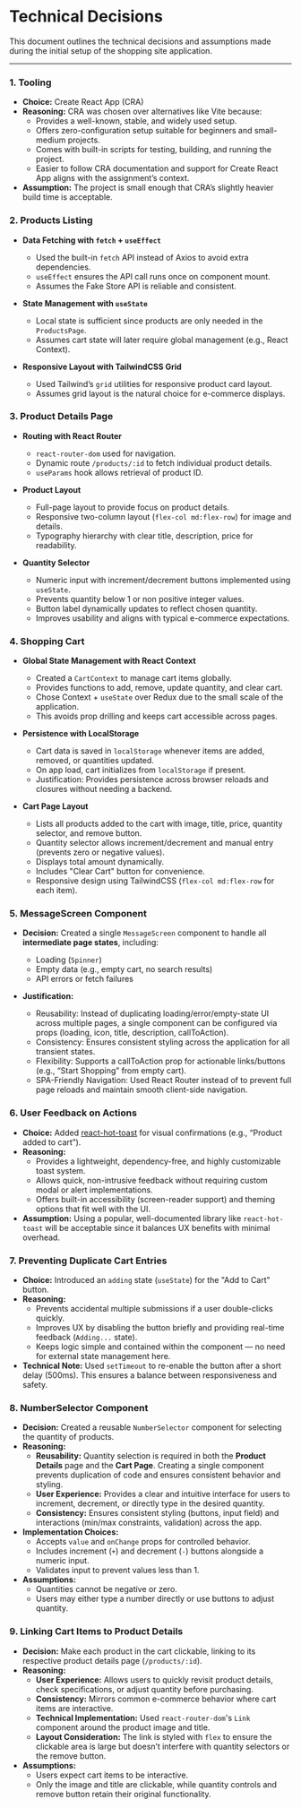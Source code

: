 # Technical Decisions

This document outlines the technical decisions and assumptions made during the initial setup of the shopping site application.

---

### 1. Tooling

- **Choice:** Create React App (CRA)
- **Reasoning:** CRA was chosen over alternatives like Vite because:
  - Provides a well-known, stable, and widely used setup.
  - Offers zero-configuration setup suitable for beginners and small-medium projects.
  - Comes with built-in scripts for testing, building, and running the project.
  - Easier to follow CRA documentation and support for Create React App aligns with the assignment’s context.
- **Assumption:** The project is small enough that CRA’s slightly heavier build time is acceptable.

### 2. Products Listing

- **Data Fetching with `fetch` + `useEffect`**

  - Used the built-in `fetch` API instead of Axios to avoid extra dependencies.
  - `useEffect` ensures the API call runs once on component mount.
  - Assumes the Fake Store API is reliable and consistent.

- **State Management with `useState`**

  - Local state is sufficient since products are only needed in the `ProductsPage`.
  - Assumes cart state will later require global management (e.g., React Context).

- **Responsive Layout with TailwindCSS Grid**
  - Used Tailwind’s `grid` utilities for responsive product card layout.
  - Assumes grid layout is the natural choice for e-commerce displays.

### 3. Product Details Page

- **Routing with React Router**

  - `react-router-dom` used for navigation.
  - Dynamic route `/products/:id` to fetch individual product details.
  - `useParams` hook allows retrieval of product ID.

- **Product Layout**

  - Full-page layout to provide focus on product details.
  - Responsive two-column layout (`flex-col md:flex-row`) for image and details.
  - Typography hierarchy with clear title, description, price for readability.

- **Quantity Selector**
  - Numeric input with increment/decrement buttons implemented using `useState`.
  - Prevents quantity below 1 or non positive integer values.
  - Button label dynamically updates to reflect chosen quantity.
  - Improves usability and aligns with typical e-commerce expectations.

### 4. Shopping Cart

- **Global State Management with React Context**

  - Created a `CartContext` to manage cart items globally.
  - Provides functions to add, remove, update quantity, and clear cart.
  - Chose Context + `useState` over Redux due to the small scale of the application.
  - This avoids prop drilling and keeps cart accessible across pages.

- **Persistence with LocalStorage**

  - Cart data is saved in `localStorage` whenever items are added, removed, or quantities updated.
  - On app load, cart initializes from `localStorage` if present.
  - Justification: Provides persistence across browser reloads and closures without needing a backend.

- **Cart Page Layout**
  - Lists all products added to the cart with image, title, price, quantity selector, and remove button.
  - Quantity selector allows increment/decrement and manual entry (prevents zero or negative values).
  - Displays total amount dynamically.
  - Includes "Clear Cart" button for convenience.
  - Responsive design using TailwindCSS (`flex-col md:flex-row` for each item).

### 5. MessageScreen Component

- **Decision:** Created a single `MessageScreen` component to handle all **intermediate page states**, including:

  - Loading (`Spinner`)
  - Empty data (e.g., empty cart, no search results)
  - API errors or fetch failures

- **Justification:**
  - Reusability: Instead of duplicating loading/error/empty-state UI across multiple pages, a single component can be configured via props (loading, icon, title, description, callToAction).
  - Consistency: Ensures consistent styling across the application for all transient states.
  - Flexibility: Supports a callToAction prop for actionable links/buttons (e.g., “Start Shopping” from empty cart).
  - SPA-Friendly Navigation: Used React Router <Link> instead of <a> to prevent full page reloads and maintain smooth client-side navigation.

### 6. User Feedback on Actions

- **Choice:** Added [react-hot-toast](https://react-hot-toast.com) for visual confirmations (e.g., “Product added to cart”).
- **Reasoning:**
  - Provides a lightweight, dependency-free, and highly customizable toast system.
  - Allows quick, non-intrusive feedback without requiring custom modal or alert implementations.
  - Offers built-in accessibility (screen-reader support) and theming options that fit well with the UI.
- **Assumption:** Using a popular, well-documented library like `react-hot-toast` will be acceptable since it balances UX benefits with minimal overhead.

### 7. Preventing Duplicate Cart Entries

- **Choice:** Introduced an `adding` state (`useState`) for the "Add to Cart" button.
- **Reasoning:**
  - Prevents accidental multiple submissions if a user double-clicks quickly.
  - Improves UX by disabling the button briefly and providing real-time feedback (`Adding...` state).
  - Keeps logic simple and contained within the component — no need for external state management here.
- **Technical Note:** Used `setTimeout` to re-enable the button after a short delay (500ms). This ensures a balance between responsiveness and safety.

### 8. NumberSelector Component

- **Decision:** Created a reusable `NumberSelector` component for selecting the quantity of products.
- **Reasoning:**
  - **Reusability:** Quantity selection is required in both the **Product Details** page and the **Cart Page**. Creating a single component prevents duplication of code and ensures consistent behavior and styling.
  - **User Experience:** Provides a clear and intuitive interface for users to increment, decrement, or directly type in the desired quantity.
  - **Consistency:** Ensures consistent styling (buttons, input field) and interactions (min/max constraints, validation) across the app.
- **Implementation Choices:**
  - Accepts `value` and `onChange` props for controlled behavior.
  - Includes increment (`+`) and decrement (`-`) buttons alongside a numeric input.
  - Validates input to prevent values less than 1.
- **Assumptions:**
  - Quantities cannot be negative or zero.
  - Users may either type a number directly or use buttons to adjust quantity.

### 9. Linking Cart Items to Product Details

- **Decision:** Make each product in the cart clickable, linking to its respective product details page (`/products/:id`).
- **Reasoning:**
  - **User Experience:** Allows users to quickly revisit product details, check specifications, or adjust quantity before purchasing.
  - **Consistency:** Mirrors common e-commerce behavior where cart items are interactive.
  - **Technical Implementation:** Used `react-router-dom`'s `Link` component around the product image and title.
  - **Layout Consideration:** The link is styled with `flex` to ensure the clickable area is large but doesn’t interfere with quantity selectors or the remove button.
- **Assumptions:**
  - Users expect cart items to be interactive.
  - Only the image and title are clickable, while quantity controls and remove button retain their original functionality.
